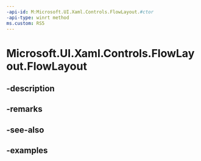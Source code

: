 ```yaml
---
-api-id: M:Microsoft.UI.Xaml.Controls.FlowLayout.#ctor
-api-type: winrt method
ms.custom: RS5
---
```


<!-- Method syntax.
public FlowLayout.FlowLayout()
-->

# Microsoft.UI.Xaml.Controls.FlowLayout.FlowLayout

## -description

## -remarks

## -see-also

## -examples

